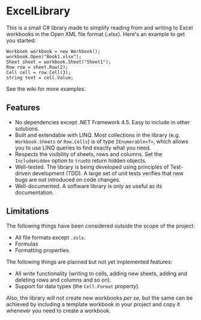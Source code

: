 # ExcelLibrary

This is a small C# library made to simplify reading from and writing to Excel workbooks in the Open XML file format (.xlsx). Here's an example to get you started:
    
    Workbook workbook = new Workbook();
    workbook.Open("Book1.xlsx");
    Sheet sheet = workbook.Sheet("Sheet1");
    Row row = sheet.Row(2);
    Cell cell = row.Cell(3);
    string text = cell.Value;

See the wiki for more examples.

## Features

* No dependencies except .NET Framework 4.5. Easy to include in other solutions.
* Built and extendable with LINQ. Most collections in the library (e.g. `Workbook.Sheets` or `Row.Cells`) is of type `IEnumerable<T>`, which  allows you to use LINQ queries to find exactly what you need.
* Respects the visibility of sheets, rows and columns. Set the `IncludeHidden` option to `true`to return hidden objects.
* Well-tested. The library is being developed using principles of Test-driven development (TDD). A large set of unit tests verifies that new bugs are not introduced on code changes.
* Well-documented. A software library is only as useful as its documentation.

## Limitations

The following things have been considered outside the scope of the project:

* All file formats except `.xslx`.
* Formulas
* Formatting properties

The following things are planned but not yet implemented features:

* All write functionality (writing to cells, adding new sheets, adding and deleting rows and columns and so on).
* Support for data types (the `Cell.Format` property).

Also, the library will not create new workbooks _per se_, but the same can be achieved by including a template workbook in your project and copy it whenever you need to create a workbook.
